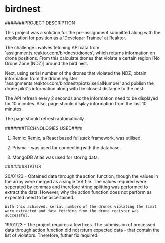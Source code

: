 # birdnest

#######PROJECT DESCRIPTION

This project was a solution for the pre-assignment submitted along with the application for position as a 'Developer Trainee' at Reaktor.

The challenge involves fetching API data from 'assignments.reaktor.com/birdnest/drones', which returns information on drone positions. From this calculate drones that violate a certain region [No Drone Zone (NDZ)] around the bird nest.

Next, using serial number of the drones that violated the NDZ, obtain information from the drone register 'assignments.reaktor.com/birdnest/pilots/:serialNumber' and publish the drone pilot's information along with the closest distance to the nest.

The API refresh every 2 seconds and the information need to be displayed for 10 minutes. Also, page should display information from the last 10 minutes.

The page should refresh automatically.

#######TECHNOLOGIES USED####

1. Remix: Remix, a React based fullstack framework, was utilised.

2. Prisma - was used for connecting with the database.

3. MongoDB Atlas was used for storing data.

#######STATUS

20/01/23 - Obtained data through the action function, though the values in the array were merged as a single text file. The values required were seperated by commas and therefore string splitting was performed to extract the data. However, why the action function does not perform as expected need to be ascertained.

    With this achieved, serial numbers of the drones violating the limit were extracted and data fetching from the drone register was successful.

19/01/23 - The project requires a few fixes. The submission of processed data through action function did not return expected data - that contain the list of violators. Therefore, futher fix required.


 


